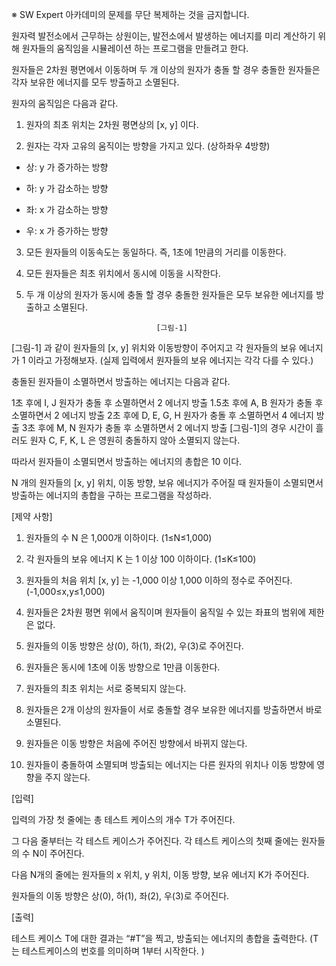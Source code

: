 ※ SW Expert 아카데미의 문제를 무단 복제하는 것을 금지합니다.

 

원자력 발전소에서 근무하는 상원이는, 발전소에서 발생하는 에너지를 미리 계산하기 위해 원자들의 움직임을 시뮬레이션 하는 프로그램을 만들려고 한다.

 

원자들은 2차원 평면에서 이동하며 두 개 이상의 원자가 충돌 할 경우 충돌한 원자들은 각자 보유한 에너지를 모두 방출하고 소멸된다.

 

원자의 움직임은 다음과 같다.
 

1. 원자의 최초 위치는 2차원 평면상의 [x, y] 이다.

2. 원자는 각자 고유의 움직이는 방향을 가지고 있다. (상하좌우 4방향)

 - 상: y 가 증가하는 방향

 - 하: y 가 감소하는 방향

 - 좌: x 가 감소하는 방향

 - 우: x 가 증가하는 방향

3. 모든 원자들의 이동속도는 동일하다. 즉, 1초에 1만큼의 거리를 이동한다.

4. 모든 원자들은 최초 위치에서 동시에 이동을 시작한다.
5. 두 개 이상의 원자가 동시에 충돌 할 경우 충돌한 원자들은 모두 보유한 에너지를 방출하고 소멸된다.
 

           
                                    [그림-1]

 

[그림-1] 과 같이 원자들의 [x, y] 위치와 이동방향이 주어지고 각 원자들의 보유 에너지가 1 이라고 가정해보자. (실제 입력에서 원자들의 보유 에너지는 각각 다를 수 있다.)

충돌된 원자들이 소멸하면서 방출하는 에너지는 다음과 같다.

1초 후에 I, J 원자가 충돌 후 소멸하면서 2 에너지 방출
1.5초 후에 A, B 원자가 충돌 후 소멸하면서 2 에너지 방출
2초 후에 D, E, G, H 원자가 충돌 후 소멸하면서 4 에너지 방출
3초 후에 M, N 원자가 충돌 후 소멸하면서 2 에너지 방출
[그림-1]의 경우 시간이 흘러도 원자 C, F, K, L 은 영원히 충돌하지 않아 소멸되지 않는다.

따라서 원자들이 소멸되면서 방출하는 에너지의 총합은 10 이다.

 

N 개의 원자들의 [x, y] 위치, 이동 방향, 보유 에너지가 주어질 때 원자들이 소멸되면서 방출하는 에너지의 총합을 구하는 프로그램을 작성하라.

 

 

[제약 사항]
 

1. 원자들의 수 N 은 1,000개 이하이다. (1≤N≤1,000)

2. 각 원자들의 보유 에너지 K 는 1 이상 100 이하이다. (1≤K≤100)

3. 원자들의 처음 위치 [x, y] 는 -1,000 이상 1,000 이하의 정수로 주어진다. (-1,000≤x,y≤1,000)

4. 원자들은 2차원 평면 위에서 움직이며 원자들이 움직일 수 있는 좌표의 범위에 제한은 없다.

5. 원자들의 이동 방향은 상(0), 하(1), 좌(2), 우(3)로 주어진다.

6. 원자들은 동시에 1초에 이동 방향으로 1만큼 이동한다.

7. 원자들의 최초 위치는 서로 중복되지 않는다.

8. 원자들은 2개 이상의 원자들이 서로 충돌할 경우 보유한 에너지를 방출하면서 바로 소멸된다.

9. 원자들은 이동 방향은 처음에 주어진 방향에서 바뀌지 않는다.

10. 원자들이 충돌하여 소멸되며 방출되는 에너지는 다른 원자의 위치나 이동 방향에 영향을 주지 않는다.

 

[입력]
 

입력의 가장 첫 줄에는 총 테스트 케이스의 개수 T가 주어진다.

그 다음 줄부터는 각 테스트 케이스가 주어진다. 각 테스트 케이스의 첫째 줄에는 원자들의 수 N이 주어진다.

다음 N개의 줄에는 원자들의 x 위치, y 위치, 이동 방향, 보유 에너지 K가 주어진다.

원자들의 이동 방향은 상(0), 하(1), 좌(2), 우(3)로 주어진다.

 

[출력]
 

테스트 케이스 T에 대한 결과는 “#T”을 찍고, 방출되는 에너지의 총합을 출력한다. (T는 테스트케이스의 번호를 의미하며 1부터 시작한다. )

